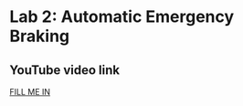 # Lab 2: Automatic Emergency Braking

## YouTube video link
[FILL ME IN](https://tinyurl.com/22mts2ax)